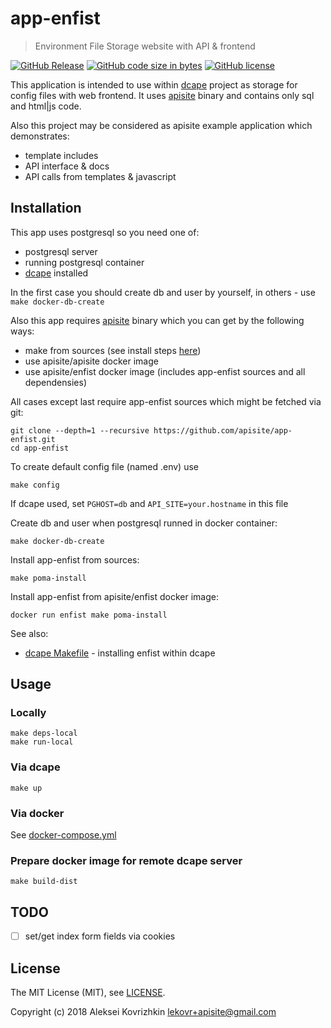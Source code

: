 # app-enfist
> Environment File Storage website with API &amp; frontend

[![GitHub Release][gr1]][gr2]
 [![GitHub code size in bytes][sz]]()
 [![GitHub license][gl1]][gl2]

[gr1]: https://img.shields.io/github/release/apisite/app-enfist/all.svg
[gr2]: https://github.com/apisite/app-enfist/releases
[sz]: https://img.shields.io/github/languages/code-size/apisite/app-enfist.svg
[gl1]: https://img.shields.io/github/license/apisite/app-enfist.svg
[gl2]: LICENSE

This application is intended to use within [dcape](https://github.com/dopos/dcape) project as storage for config files with web frontend.
It uses [apisite](https://github.com/apisite/apisite) binary and contains only sql and html|js code.

Also this project may be considered as apisite example application which demonstrates:

* template includes
* API interface & docs
* API calls from templates & javascript

## Installation

This app uses postgresql so you need one of:

* postgresql server
* running postgresql container
* [dcape](https://github.com/dopos/dcape) installed

In the first case you should create db and user by yourself, in others - use `make docker-db-create`

Also this app requires [apisite](https://github.com/apisite/apisite) binary which you can get by the following ways:

* make from sources (see install steps [here](https://github.com/apisite/apisite/blob/master/Dockerfile))
* use apisite/apisite docker image
* use apisite/enfist docker image (includes app-enfist sources and all dependensies)

All cases except last require app-enfist sources which might be fetched via git:

```
git clone --depth=1 --recursive https://github.com/apisite/app-enfist.git
cd app-enfist
```

To create default config file (named .env) use
```
make config
```

If dcape used, set `PGHOST=db` and `API_SITE=your.hostname` in this file


Create db and user when postgresql runned in docker container:
```
make docker-db-create
```

Install app-enfist from sources:
```
make poma-install
```

Install app-enfist from apisite/enfist docker image:
```
docker run enfist make poma-install
```

See also:
* [dcape Makefile](https://github.com/dopos/dcape/blob/master/apps/enfist/Makefile) - installing enfist within dcape

## Usage

### Locally

```
make deps-local
make run-local
```

### Via dcape

```
make up
```

### Via docker

See [docker-compose.yml](docker-compose.yml)

### Prepare docker image for remote dcape server

```
make build-dist
```

## TODO

* [ ] set/get index form fields via cookies

## License

The MIT License (MIT), see [LICENSE](LICENSE).

Copyright (c) 2018 Aleksei Kovrizhkin <lekovr+apisite@gmail.com>

